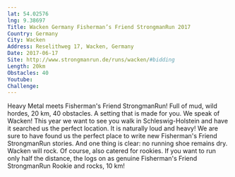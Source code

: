 ```yaml
---
lat: 54.02576
lng: 9.38697
Title: Wacken Germany Fisherman’s Friend StrongmanRun 2017
Country: Germany
City: Wacken
Address: Reselithweg 17, Wacken, Germany
Date: 2017-06-17
Site: http://www.strongmanrun.de/runs/wacken/#bidding
Length: 20km
Obstacles: 40
Youtube:
Challenge:
---
```


Heavy Metal meets Fisherman's Friend StrongmanRun! Full of mud, wild hordes, 20 km, 40 obstacles. A setting that is made for you. We speak of Wacken! This year we want to see you walk in Schleswig-Holstein and have it searched us the perfect location. It is naturally loud and heavy!
We are sure to have found us the perfect place to write new Fisherman's Friend StrongmanRun stories. And one thing is clear: no running shoe remains dry. Wacken will rock. Of course, also catered for rookies. If you want to run only half the distance, the logs on as genuine Fisherman's Friend StrongmanRun Rookie and rocks, 10 km!
